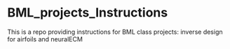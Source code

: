 # BML_projects_Instructions
This is a repo providing instructions for BML class projects: inverse design for airfoils and neuralECM

